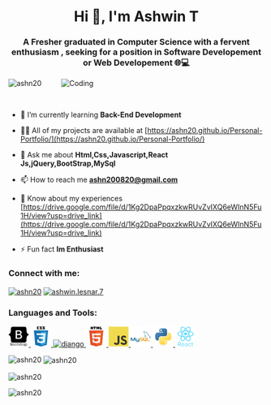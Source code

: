 

<h1 align="center">Hi 👋, I'm Ashwin T</h1>
<h3 align="center">A Fresher graduated in Computer Science with a fervent enthusiasm , seeking for a position in Software Developement or Web Developement 🌐💻</h3>
<img img align="right" alt="Coding" width="400" src="https://gifdb.com/images/featured/hacker-lj7znezbwb0nuba4.gif">

<p align="left"> <img src="https://komarev.com/ghpvc/?username=ashn20&label=Profile%20views&color=0e75b6&style=flat" alt="ashn20" /> </p>

<p align="left"> <a href="https://twitter.com/" target="blank"><img src="https://img.shields.io/twitter/follow/?logo=twitter&style=for-the-badge" alt="" /></a> </p>

- 🌱 I’m currently learning **Back-End Development**

- 👨‍💻 All of my projects are available at [https://ashn20.github.io/Personal-Portfolio/](https://ashn20.github.io/Personal-Portfolio/)

- 💬 Ask me about **Html,Css,Javascript,React Js,jQuery,BootStrap,MySql**

- 📫 How to reach me **ashn200820@gmail.com**

- 📄 Know about my experiences [https://drive.google.com/file/d/1Kg2DpaPpqxzkwRUvZvIXQ6eWInN5Fu1H/view?usp=drive_link](https://drive.google.com/file/d/1Kg2DpaPpqxzkwRUvZvIXQ6eWInN5Fu1H/view?usp=drive_link)

- ⚡ Fun fact **Im Enthusiast**

<h3 align="left">Connect with me:</h3>
<p align="left">
<a href="https://linkedin.com/in/ashn20" target="blank"><img align="center" src="https://raw.githubusercontent.com/rahuldkjain/github-profile-readme-generator/master/src/images/icons/Social/linked-in-alt.svg" alt="ashn20" height="30" width="40" /></a>
<a href="https://fb.com/ashwin.lesnar.7" target="blank"><img align="center" src="https://raw.githubusercontent.com/rahuldkjain/github-profile-readme-generator/master/src/images/icons/Social/facebook.svg" alt="ashwin.lesnar.7" height="30" width="40" /></a>
</p>

<h3 align="left">Languages and Tools:</h3>
<p align="left"> <a href="https://getbootstrap.com" target="_blank" rel="noreferrer"> <img src="https://raw.githubusercontent.com/devicons/devicon/master/icons/bootstrap/bootstrap-plain-wordmark.svg" alt="bootstrap" width="40" height="40"/> </a> <a href="https://www.w3schools.com/css/" target="_blank" rel="noreferrer"> <img src="https://raw.githubusercontent.com/devicons/devicon/master/icons/css3/css3-original-wordmark.svg" alt="css3" width="40" height="40"/> </a> <a href="https://www.djangoproject.com/" target="_blank" rel="noreferrer"> <img src="https://cdn.worldvectorlogo.com/logos/django.svg" alt="django" width="40" height="40"/> </a> <a href="https://www.w3.org/html/" target="_blank" rel="noreferrer"> <img src="https://raw.githubusercontent.com/devicons/devicon/master/icons/html5/html5-original-wordmark.svg" alt="html5" width="40" height="40"/> </a> <a href="https://developer.mozilla.org/en-US/docs/Web/JavaScript" target="_blank" rel="noreferrer"> <img src="https://raw.githubusercontent.com/devicons/devicon/master/icons/javascript/javascript-original.svg" alt="javascript" width="40" height="40"/> </a> <a href="https://www.mysql.com/" target="_blank" rel="noreferrer"> <img src="https://raw.githubusercontent.com/devicons/devicon/master/icons/mysql/mysql-original-wordmark.svg" alt="mysql" width="40" height="40"/> </a> <a href="https://www.python.org" target="_blank" rel="noreferrer"> <img src="https://raw.githubusercontent.com/devicons/devicon/master/icons/python/python-original.svg" alt="python" width="40" height="40"/> </a> <a href="https://reactjs.org/" target="_blank" rel="noreferrer"> <img src="https://raw.githubusercontent.com/devicons/devicon/master/icons/react/react-original-wordmark.svg" alt="react" width="40" height="40"/> </a> </p>

<p><img align="left" src="https://github-readme-stats.vercel.app/api/top-langs?username=ashn20&show_icons=true&locale=en&layout=compact" alt="ashn20" /></p>

<p>&nbsp;<img align="center" src="https://github-readme-stats.vercel.app/api?username=ashn20&show_icons=true&locale=en" alt="ashn20" /></p>

<p><img align="center" src="https://github-readme-streak-stats.herokuapp.com/?user=ashn20&" alt="ashn20" /></p></img>

<p align="left"> <img src="https://komarev.com/ghpvc/?username=ashn20&label=Profile%20views&color=0e75b6&style=flat" alt="ashn20" /> </p>

<p align="left"> <a href="https://twitter.com/" target="blank"><img src="https://img.shields.io/twitter/follow/?logo=twitter&style=for-the-badge" alt="" /></a> </p>






